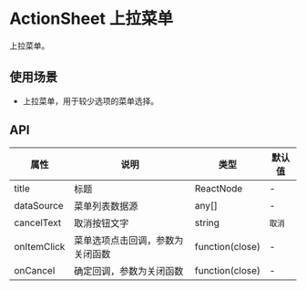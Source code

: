 # ActionSheet 上拉菜单
上拉菜单。

## 使用场景
- 上拉菜单，用于较少选项的菜单选择。

## API
属性 | 说明 | 类型 | 默认值
---|---|---|---
title | 标题 | ReactNode | -
dataSource | 菜单列表数据源 | any[] | -
cancelText | 取消按钮文字 | string | `取消`
onItemClick | 菜单选项点击回调，参数为关闭函数 | function(close) | -
onCancel | 确定回调，参数为关闭函数 | function(close) | -
